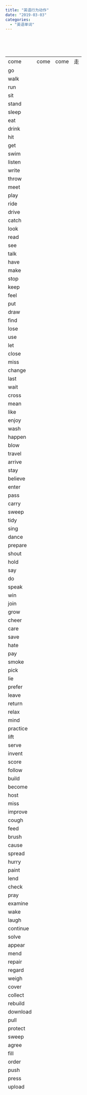 ```yaml
---
title: "英语行为动作"
date: "2019-03-03"
categories: 
  - "英语单词"
---
```


 

 

<table style="height: 3696px;"><tbody><tr style="height: 24px;"><td style="height: 24px; width: 62px;">come</td><td style="height: 24px; width: 38px;">come</td><td style="height: 24px; width: 38px;">come</td><td style="height: 24px; width: 16px;">走</td></tr><tr style="height: 24px;"><td style="height: 24px; width: 62px;">go</td><td style="height: 24px; width: 38px;"></td><td style="height: 24px; width: 38px;"></td><td style="height: 24px; width: 16px;"></td></tr><tr style="height: 24px;"><td style="height: 24px; width: 62px;">walk</td><td style="height: 24px; width: 38px;"></td><td style="height: 24px; width: 38px;"></td><td style="height: 24px; width: 16px;"></td></tr><tr style="height: 24px;"><td style="height: 24px; width: 62px;">run</td><td style="height: 24px; width: 38px;"></td><td style="height: 24px; width: 38px;"></td><td style="height: 24px; width: 16px;"></td></tr><tr style="height: 24px;"><td style="height: 24px; width: 62px;">sit</td><td style="height: 24px; width: 38px;"></td><td style="height: 24px; width: 38px;"></td><td style="height: 24px; width: 16px;"></td></tr><tr style="height: 24px;"><td style="height: 24px; width: 62px;">stand</td><td style="height: 24px; width: 38px;"></td><td style="height: 24px; width: 38px;"></td><td style="height: 24px; width: 16px;"></td></tr><tr style="height: 24px;"><td style="height: 24px; width: 62px;">sleep</td><td style="height: 24px; width: 38px;"></td><td style="height: 24px; width: 38px;"></td><td style="height: 24px; width: 16px;"></td></tr><tr style="height: 24px;"><td style="height: 24px; width: 62px;">eat</td><td style="height: 24px; width: 38px;"></td><td style="height: 24px; width: 38px;"></td><td style="height: 24px; width: 16px;"></td></tr><tr style="height: 24px;"><td style="height: 24px; width: 62px;">drink</td><td style="height: 24px; width: 38px;"></td><td style="height: 24px; width: 38px;"></td><td style="height: 24px; width: 16px;"></td></tr><tr style="height: 24px;"><td style="height: 24px; width: 62px;">hit</td><td style="height: 24px; width: 38px;"></td><td style="height: 24px; width: 38px;"></td><td style="height: 24px; width: 16px;"></td></tr><tr style="height: 24px;"><td style="height: 24px; width: 62px;">get</td><td style="height: 24px; width: 38px;"></td><td style="height: 24px; width: 38px;"></td><td style="height: 24px; width: 16px;"></td></tr><tr style="height: 24px;"><td style="height: 24px; width: 62px;">swim</td><td style="height: 24px; width: 38px;"></td><td style="height: 24px; width: 38px;"></td><td style="height: 24px; width: 16px;"></td></tr><tr style="height: 24px;"><td style="height: 24px; width: 62px;">listen</td><td style="height: 24px; width: 38px;"></td><td style="height: 24px; width: 38px;"></td><td style="height: 24px; width: 16px;"></td></tr><tr style="height: 24px;"><td style="height: 24px; width: 62px;">write</td><td style="height: 24px; width: 38px;"></td><td style="height: 24px; width: 38px;"></td><td style="height: 24px; width: 16px;"></td></tr><tr style="height: 24px;"><td style="height: 24px; width: 62px;">throw</td><td style="height: 24px; width: 38px;"></td><td style="height: 24px; width: 38px;"></td><td style="height: 24px; width: 16px;"></td></tr><tr style="height: 24px;"><td style="height: 24px; width: 62px;">meet</td><td style="height: 24px; width: 38px;"></td><td style="height: 24px; width: 38px;"></td><td style="height: 24px; width: 16px;"></td></tr><tr style="height: 24px;"><td style="height: 24px; width: 62px;">play</td><td style="height: 24px; width: 38px;"></td><td style="height: 24px; width: 38px;"></td><td style="height: 24px; width: 16px;"></td></tr><tr style="height: 24px;"><td style="height: 24px; width: 62px;">ride</td><td style="height: 24px; width: 38px;"></td><td style="height: 24px; width: 38px;"></td><td style="height: 24px; width: 16px;"></td></tr><tr style="height: 24px;"><td style="height: 24px; width: 62px;">drive</td><td style="height: 24px; width: 38px;"></td><td style="height: 24px; width: 38px;"></td><td style="height: 24px; width: 16px;"></td></tr><tr style="height: 24px;"><td style="height: 24px; width: 62px;">catch</td><td style="height: 24px; width: 38px;"></td><td style="height: 24px; width: 38px;"></td><td style="height: 24px; width: 16px;"></td></tr><tr style="height: 24px;"><td style="height: 24px; width: 62px;">look</td><td style="height: 24px; width: 38px;"></td><td style="height: 24px; width: 38px;"></td><td style="height: 24px; width: 16px;"></td></tr><tr style="height: 24px;"><td style="height: 24px; width: 62px;">read</td><td style="height: 24px; width: 38px;"></td><td style="height: 24px; width: 38px;"></td><td style="height: 24px; width: 16px;"></td></tr><tr style="height: 24px;"><td style="height: 24px; width: 62px;">see</td><td style="height: 24px; width: 38px;"></td><td style="height: 24px; width: 38px;"></td><td style="height: 24px; width: 16px;"></td></tr><tr style="height: 24px;"><td style="height: 24px; width: 62px;">talk</td><td style="height: 24px; width: 38px;"></td><td style="height: 24px; width: 38px;"></td><td style="height: 24px; width: 16px;"></td></tr><tr style="height: 24px;"><td style="height: 24px; width: 62px;">have</td><td style="height: 24px; width: 38px;"></td><td style="height: 24px; width: 38px;"></td><td style="height: 24px; width: 16px;"></td></tr><tr style="height: 24px;"><td style="height: 24px; width: 62px;">make</td><td style="height: 24px; width: 38px;"></td><td style="height: 24px; width: 38px;"></td><td style="height: 24px; width: 16px;"></td></tr><tr style="height: 24px;"><td style="height: 24px; width: 62px;">stop</td><td style="height: 24px; width: 38px;"></td><td style="height: 24px; width: 38px;"></td><td style="height: 24px; width: 16px;"></td></tr><tr style="height: 24px;"><td style="height: 24px; width: 62px;">keep</td><td style="height: 24px; width: 38px;"></td><td style="height: 24px; width: 38px;"></td><td style="height: 24px; width: 16px;"></td></tr><tr style="height: 24px;"><td style="height: 24px; width: 62px;">feel</td><td style="height: 24px; width: 38px;"></td><td style="height: 24px; width: 38px;"></td><td style="height: 24px; width: 16px;"></td></tr><tr style="height: 24px;"><td style="height: 24px; width: 62px;">put</td><td style="height: 24px; width: 38px;"></td><td style="height: 24px; width: 38px;"></td><td style="height: 24px; width: 16px;"></td></tr><tr style="height: 24px;"><td style="height: 24px; width: 62px;">draw</td><td style="height: 24px; width: 38px;"></td><td style="height: 24px; width: 38px;"></td><td style="height: 24px; width: 16px;"></td></tr><tr style="height: 24px;"><td style="height: 24px; width: 62px;">find</td><td style="height: 24px; width: 38px;"></td><td style="height: 24px; width: 38px;"></td><td style="height: 24px; width: 16px;"></td></tr><tr style="height: 24px;"><td style="height: 24px; width: 62px;">lose</td><td style="height: 24px; width: 38px;"></td><td style="height: 24px; width: 38px;"></td><td style="height: 24px; width: 16px;"></td></tr><tr style="height: 24px;"><td style="height: 24px; width: 62px;">use</td><td style="height: 24px; width: 38px;"></td><td style="height: 24px; width: 38px;"></td><td style="height: 24px; width: 16px;"></td></tr><tr style="height: 24px;"><td style="height: 24px; width: 62px;">let</td><td style="height: 24px; width: 38px;"></td><td style="height: 24px; width: 38px;"></td><td style="height: 24px; width: 16px;"></td></tr><tr style="height: 24px;"><td style="height: 24px; width: 62px;">close</td><td style="height: 24px; width: 38px;"></td><td style="height: 24px; width: 38px;"></td><td style="height: 24px; width: 16px;"></td></tr><tr style="height: 24px;"><td style="height: 24px; width: 62px;">miss</td><td style="height: 24px; width: 38px;"></td><td style="height: 24px; width: 38px;"></td><td style="height: 24px; width: 16px;"></td></tr><tr style="height: 24px;"><td style="height: 24px; width: 62px;">change</td><td style="height: 24px; width: 38px;"></td><td style="height: 24px; width: 38px;"></td><td style="height: 24px; width: 16px;"></td></tr><tr style="height: 24px;"><td style="height: 24px; width: 62px;">last</td><td style="height: 24px; width: 38px;"></td><td style="height: 24px; width: 38px;"></td><td style="height: 24px; width: 16px;"></td></tr><tr style="height: 24px;"><td style="height: 24px; width: 62px;">wait</td><td style="height: 24px; width: 38px;"></td><td style="height: 24px; width: 38px;"></td><td style="height: 24px; width: 16px;"></td></tr><tr style="height: 24px;"><td style="height: 24px; width: 62px;">cross</td><td style="height: 24px; width: 38px;"></td><td style="height: 24px; width: 38px;"></td><td style="height: 24px; width: 16px;"></td></tr><tr style="height: 24px;"><td style="height: 24px; width: 62px;">mean</td><td style="height: 24px; width: 38px;"></td><td style="height: 24px; width: 38px;"></td><td style="height: 24px; width: 16px;"></td></tr><tr style="height: 24px;"><td style="height: 24px; width: 62px;">like</td><td style="height: 24px; width: 38px;"></td><td style="height: 24px; width: 38px;"></td><td style="height: 24px; width: 16px;"></td></tr><tr style="height: 24px;"><td style="height: 24px; width: 62px;">enjoy</td><td style="height: 24px; width: 38px;"></td><td style="height: 24px; width: 38px;"></td><td style="height: 24px; width: 16px;"></td></tr><tr style="height: 24px;"><td style="height: 24px; width: 62px;">wash</td><td style="height: 24px; width: 38px;"></td><td style="height: 24px; width: 38px;"></td><td style="height: 24px; width: 16px;"></td></tr><tr style="height: 24px;"><td style="height: 24px; width: 62px;">happen</td><td style="height: 24px; width: 38px;"></td><td style="height: 24px; width: 38px;"></td><td style="height: 24px; width: 16px;"></td></tr><tr style="height: 24px;"><td style="height: 24px; width: 62px;">blow</td><td style="height: 24px; width: 38px;"></td><td style="height: 24px; width: 38px;"></td><td style="height: 24px; width: 16px;"></td></tr><tr style="height: 24px;"><td style="height: 24px; width: 62px;">travel</td><td style="height: 24px; width: 38px;"></td><td style="height: 24px; width: 38px;"></td><td style="height: 24px; width: 16px;"></td></tr><tr style="height: 24px;"><td style="height: 24px; width: 62px;">arrive</td><td style="height: 24px; width: 38px;"></td><td style="height: 24px; width: 38px;"></td><td style="height: 24px; width: 16px;"></td></tr><tr style="height: 24px;"><td style="height: 24px; width: 62px;">stay</td><td style="height: 24px; width: 38px;"></td><td style="height: 24px; width: 38px;"></td><td style="height: 24px; width: 16px;"></td></tr><tr style="height: 24px;"><td style="height: 24px; width: 62px;">believe</td><td style="height: 24px; width: 38px;"></td><td style="height: 24px; width: 38px;"></td><td style="height: 24px; width: 16px;"></td></tr><tr style="height: 24px;"><td style="height: 24px; width: 62px;">enter</td><td style="height: 24px; width: 38px;"></td><td style="height: 24px; width: 38px;"></td><td style="height: 24px; width: 16px;"></td></tr><tr style="height: 24px;"><td style="height: 24px; width: 62px;">pass</td><td style="height: 24px; width: 38px;"></td><td style="height: 24px; width: 38px;"></td><td style="height: 24px; width: 16px;"></td></tr><tr style="height: 24px;"><td style="height: 24px; width: 62px;">carry</td><td style="height: 24px; width: 38px;"></td><td style="height: 24px; width: 38px;"></td><td style="height: 24px; width: 16px;"></td></tr><tr style="height: 24px;"><td style="height: 24px; width: 62px;">sweep</td><td style="height: 24px; width: 38px;"></td><td style="height: 24px; width: 38px;"></td><td style="height: 24px; width: 16px;"></td></tr><tr style="height: 24px;"><td style="height: 24px; width: 62px;">tidy</td><td style="height: 24px; width: 38px;"></td><td style="height: 24px; width: 38px;"></td><td style="height: 24px; width: 16px;"></td></tr><tr style="height: 24px;"><td style="height: 24px; width: 62px;">sing</td><td style="height: 24px; width: 38px;"></td><td style="height: 24px; width: 38px;"></td><td style="height: 24px; width: 16px;"></td></tr><tr style="height: 24px;"><td style="height: 24px; width: 62px;">dance</td><td style="height: 24px; width: 38px;"></td><td style="height: 24px; width: 38px;"></td><td style="height: 24px; width: 16px;"></td></tr><tr style="height: 24px;"><td style="height: 24px; width: 62px;">prepare</td><td style="height: 24px; width: 38px;"></td><td style="height: 24px; width: 38px;"></td><td style="height: 24px; width: 16px;"></td></tr><tr style="height: 24px;"><td style="height: 24px; width: 62px;">shout</td><td style="height: 24px; width: 38px;"></td><td style="height: 24px; width: 38px;"></td><td style="height: 24px; width: 16px;"></td></tr><tr style="height: 24px;"><td style="height: 24px; width: 62px;">hold</td><td style="height: 24px; width: 38px;"></td><td style="height: 24px; width: 38px;"></td><td style="height: 24px; width: 16px;"></td></tr><tr style="height: 24px;"><td style="height: 24px; width: 62px;">say</td><td style="height: 24px; width: 38px;"></td><td style="height: 24px; width: 38px;"></td><td style="height: 24px; width: 16px;"></td></tr><tr style="height: 24px;"><td style="height: 24px; width: 62px;">do</td><td style="height: 24px; width: 38px;"></td><td style="height: 24px; width: 38px;"></td><td style="height: 24px; width: 16px;"></td></tr><tr style="height: 24px;"><td style="height: 24px; width: 62px;">speak</td><td style="height: 24px; width: 38px;"></td><td style="height: 24px; width: 38px;"></td><td style="height: 24px; width: 16px;"></td></tr><tr style="height: 24px;"><td style="height: 24px; width: 62px;">win</td><td style="height: 24px; width: 38px;"></td><td style="height: 24px; width: 38px;"></td><td style="height: 24px; width: 16px;"></td></tr><tr style="height: 24px;"><td style="height: 24px; width: 62px;">join</td><td style="height: 24px; width: 38px;"></td><td style="height: 24px; width: 38px;"></td><td style="height: 24px; width: 16px;"></td></tr><tr style="height: 24px;"><td style="height: 24px; width: 62px;">grow</td><td style="height: 24px; width: 38px;"></td><td style="height: 24px; width: 38px;"></td><td style="height: 24px; width: 16px;"></td></tr><tr style="height: 24px;"><td style="height: 24px; width: 62px;">cheer</td><td style="height: 24px; width: 38px;"></td><td style="height: 24px; width: 38px;"></td><td style="height: 24px; width: 16px;"></td></tr><tr style="height: 24px;"><td style="height: 24px; width: 62px;">care</td><td style="height: 24px; width: 38px;"></td><td style="height: 24px; width: 38px;"></td><td style="height: 24px; width: 16px;"></td></tr><tr style="height: 24px;"><td style="height: 24px; width: 62px;">save</td><td style="height: 24px; width: 38px;"></td><td style="height: 24px; width: 38px;"></td><td style="height: 24px; width: 16px;"></td></tr><tr style="height: 24px;"><td style="height: 24px; width: 62px;">hate</td><td style="height: 24px; width: 38px;"></td><td style="height: 24px; width: 38px;"></td><td style="height: 24px; width: 16px;"></td></tr><tr style="height: 24px;"><td style="height: 24px; width: 62px;">pay</td><td style="height: 24px; width: 38px;"></td><td style="height: 24px; width: 38px;"></td><td style="height: 24px; width: 16px;"></td></tr><tr style="height: 24px;"><td style="height: 24px; width: 62px;">smoke</td><td style="height: 24px; width: 38px;"></td><td style="height: 24px; width: 38px;"></td><td style="height: 24px; width: 16px;"></td></tr><tr style="height: 24px;"><td style="height: 24px; width: 62px;">pick</td><td style="height: 24px; width: 38px;"></td><td style="height: 24px; width: 38px;"></td><td style="height: 24px; width: 16px;"></td></tr><tr style="height: 24px;"><td style="height: 24px; width: 62px;">lie</td><td style="height: 24px; width: 38px;"></td><td style="height: 24px; width: 38px;"></td><td style="height: 24px; width: 16px;"></td></tr><tr style="height: 24px;"><td style="height: 24px; width: 62px;">prefer</td><td style="height: 24px; width: 38px;"></td><td style="height: 24px; width: 38px;"></td><td style="height: 24px; width: 16px;"></td></tr><tr style="height: 24px;"><td style="height: 24px; width: 62px;">leave</td><td style="height: 24px; width: 38px;"></td><td style="height: 24px; width: 38px;"></td><td style="height: 24px; width: 16px;"></td></tr><tr style="height: 24px;"><td style="height: 24px; width: 62px;">return</td><td style="height: 24px; width: 38px;"></td><td style="height: 24px; width: 38px;"></td><td style="height: 24px; width: 16px;"></td></tr><tr style="height: 24px;"><td style="height: 24px; width: 62px;">relax</td><td style="height: 24px; width: 38px;"></td><td style="height: 24px; width: 38px;"></td><td style="height: 24px; width: 16px;"></td></tr><tr style="height: 24px;"><td style="height: 24px; width: 62px;">mind</td><td style="height: 24px; width: 38px;"></td><td style="height: 24px; width: 38px;"></td><td style="height: 24px; width: 16px;"></td></tr><tr style="height: 24px;"><td style="height: 24px; width: 62px;">practice</td><td style="height: 24px; width: 38px;"></td><td style="height: 24px; width: 38px;"></td><td style="height: 24px; width: 16px;"></td></tr><tr style="height: 24px;"><td style="height: 24px; width: 62px;">lift</td><td style="height: 24px; width: 38px;"></td><td style="height: 24px; width: 38px;"></td><td style="height: 24px; width: 16px;"></td></tr><tr style="height: 24px;"><td style="height: 24px; width: 62px;">serve</td><td style="height: 24px; width: 38px;"></td><td style="height: 24px; width: 38px;"></td><td style="height: 24px; width: 16px;"></td></tr><tr style="height: 24px;"><td style="height: 24px; width: 62px;">invent</td><td style="height: 24px; width: 38px;"></td><td style="height: 24px; width: 38px;"></td><td style="height: 24px; width: 16px;"></td></tr><tr style="height: 24px;"><td style="height: 24px; width: 62px;">score</td><td style="height: 24px; width: 38px;"></td><td style="height: 24px; width: 38px;"></td><td style="height: 24px; width: 16px;"></td></tr><tr style="height: 24px;"><td style="height: 24px; width: 62px;">follow</td><td style="height: 24px; width: 38px;"></td><td style="height: 24px; width: 38px;"></td><td style="height: 24px; width: 16px;"></td></tr><tr style="height: 24px;"><td style="height: 24px; width: 62px;">build</td><td style="height: 24px; width: 38px;"></td><td style="height: 24px; width: 38px;"></td><td style="height: 24px; width: 16px;"></td></tr><tr style="height: 24px;"><td style="height: 24px; width: 62px;">become</td><td style="height: 24px; width: 38px;"></td><td style="height: 24px; width: 38px;"></td><td style="height: 24px; width: 16px;"></td></tr><tr style="height: 24px;"><td style="height: 24px; width: 62px;">host</td><td style="height: 24px; width: 38px;"></td><td style="height: 24px; width: 38px;"></td><td style="height: 24px; width: 16px;"></td></tr><tr style="height: 24px;"><td style="height: 24px; width: 62px;">miss</td><td style="height: 24px; width: 38px;"></td><td style="height: 24px; width: 38px;"></td><td style="height: 24px; width: 16px;"></td></tr><tr style="height: 24px;"><td style="height: 24px; width: 62px;">improve</td><td style="height: 24px; width: 38px;"></td><td style="height: 24px; width: 38px;"></td><td style="height: 24px; width: 16px;"></td></tr><tr style="height: 24px;"><td style="height: 24px; width: 62px;">cough</td><td style="height: 24px; width: 38px;"></td><td style="height: 24px; width: 38px;"></td><td style="height: 24px; width: 16px;"></td></tr><tr style="height: 24px;"><td style="height: 24px; width: 62px;">feed</td><td style="height: 24px; width: 38px;"></td><td style="height: 24px; width: 38px;"></td><td style="height: 24px; width: 16px;"></td></tr><tr style="height: 24px;"><td style="height: 24px; width: 62px;">brush</td><td style="height: 24px; width: 38px;"></td><td style="height: 24px; width: 38px;"></td><td style="height: 24px; width: 16px;"></td></tr><tr style="height: 24px;"><td style="height: 24px; width: 62px;">cause</td><td style="height: 24px; width: 38px;"></td><td style="height: 24px; width: 38px;"></td><td style="height: 24px; width: 16px;"></td></tr><tr style="height: 24px;"><td style="height: 24px; width: 62px;">spread</td><td style="height: 24px; width: 38px;"></td><td style="height: 24px; width: 38px;"></td><td style="height: 24px; width: 16px;"></td></tr><tr style="height: 24px;"><td style="height: 24px; width: 62px;">hurry</td><td style="height: 24px; width: 38px;"></td><td style="height: 24px; width: 38px;"></td><td style="height: 24px; width: 16px;"></td></tr><tr style="height: 24px;"><td style="height: 24px; width: 62px;">paint</td><td style="height: 24px; width: 38px;"></td><td style="height: 24px; width: 38px;"></td><td style="height: 24px; width: 16px;"></td></tr><tr style="height: 24px;"><td style="height: 24px; width: 62px;">lend</td><td style="height: 24px; width: 38px;"></td><td style="height: 24px; width: 38px;"></td><td style="height: 24px; width: 16px;"></td></tr><tr style="height: 24px;"><td style="height: 24px; width: 62px;">check</td><td style="height: 24px; width: 38px;"></td><td style="height: 24px; width: 38px;"></td><td style="height: 24px; width: 16px;"></td></tr><tr style="height: 24px;"><td style="height: 24px; width: 62px;">pray</td><td style="height: 24px; width: 38px;"></td><td style="height: 24px; width: 38px;"></td><td style="height: 24px; width: 16px;"></td></tr><tr style="height: 24px;"><td style="height: 24px; width: 62px;">examine</td><td style="height: 24px; width: 38px;"></td><td style="height: 24px; width: 38px;"></td><td style="height: 24px; width: 16px;"></td></tr><tr style="height: 24px;"><td style="height: 24px; width: 62px;">wake</td><td style="height: 24px; width: 38px;"></td><td style="height: 24px; width: 38px;"></td><td style="height: 24px; width: 16px;"></td></tr><tr style="height: 24px;"><td style="height: 24px; width: 62px;">laugh</td><td style="height: 24px; width: 38px;"></td><td style="height: 24px; width: 38px;"></td><td style="height: 24px; width: 16px;"></td></tr><tr style="height: 24px;"><td style="height: 24px; width: 62px;">continue</td><td style="height: 24px; width: 38px;"></td><td style="height: 24px; width: 38px;"></td><td style="height: 24px; width: 16px;"></td></tr><tr style="height: 24px;"><td style="height: 24px; width: 62px;">solve</td><td style="height: 24px; width: 38px;"></td><td style="height: 24px; width: 38px;"></td><td style="height: 24px; width: 16px;"></td></tr><tr style="height: 24px;"><td style="height: 24px; width: 62px;">appear</td><td style="height: 24px; width: 38px;"></td><td style="height: 24px; width: 38px;"></td><td style="height: 24px; width: 16px;"></td></tr><tr style="height: 24px;"><td style="height: 24px; width: 62px;">mend</td><td style="height: 24px; width: 38px;"></td><td style="height: 24px; width: 38px;"></td><td style="height: 24px; width: 16px;"></td></tr><tr style="height: 24px;"><td style="height: 24px; width: 62px;">repair</td><td style="height: 24px; width: 38px;"></td><td style="height: 24px; width: 38px;"></td><td style="height: 24px; width: 16px;"></td></tr><tr style="height: 24px;"><td style="height: 24px; width: 62px;">regard</td><td style="height: 24px; width: 38px;"></td><td style="height: 24px; width: 38px;"></td><td style="height: 24px; width: 16px;"></td></tr><tr style="height: 24px;"><td style="height: 24px; width: 62px;">weigh</td><td style="height: 24px; width: 38px;"></td><td style="height: 24px; width: 38px;"></td><td style="height: 24px; width: 16px;"></td></tr><tr style="height: 24px;"><td style="height: 24px; width: 62px;">cover</td><td style="height: 24px; width: 38px;"></td><td style="height: 24px; width: 38px;"></td><td style="height: 24px; width: 16px;"></td></tr><tr style="height: 24px;"><td style="height: 24px; width: 62px;">collect</td><td style="height: 24px; width: 38px;"></td><td style="height: 24px; width: 38px;"></td><td style="height: 24px; width: 16px;"></td></tr><tr style="height: 24px;"><td style="height: 24px; width: 62px;">rebuild</td><td style="height: 24px; width: 38px;"></td><td style="height: 24px; width: 38px;"></td><td style="height: 24px; width: 16px;"></td></tr><tr style="height: 24px;"><td style="height: 24px; width: 62px;">download</td><td style="height: 24px; width: 38px;"></td><td style="height: 24px; width: 38px;"></td><td style="height: 24px; width: 16px;"></td></tr><tr style="height: 24px;"><td style="height: 24px; width: 62px;">pull</td><td style="height: 24px; width: 38px;"></td><td style="height: 24px; width: 38px;"></td><td style="height: 24px; width: 16px;"></td></tr><tr style="height: 24px;"><td style="height: 24px; width: 62px;">protect</td><td style="height: 24px; width: 38px;"></td><td style="height: 24px; width: 38px;"></td><td style="height: 24px; width: 16px;"></td></tr><tr style="height: 24px;"><td style="height: 24px; width: 62px;">sweep</td><td style="height: 24px; width: 38px;"></td><td style="height: 24px; width: 38px;"></td><td style="height: 24px; width: 16px;"></td></tr><tr style="height: 24px;"><td style="height: 24px; width: 62px;">agree</td><td style="height: 24px; width: 38px;"></td><td style="height: 24px; width: 38px;"></td><td style="height: 24px; width: 16px;"></td></tr><tr style="height: 24px;"><td style="height: 24px; width: 62px;">fill</td><td style="height: 24px; width: 38px;"></td><td style="height: 24px; width: 38px;"></td><td style="height: 24px; width: 16px;"></td></tr><tr style="height: 24px;"><td style="height: 24px; width: 62px;">order</td><td style="height: 24px; width: 38px;"></td><td style="height: 24px; width: 38px;"></td><td style="height: 24px; width: 16px;"></td></tr><tr style="height: 24px;"><td style="height: 24px; width: 62px;">push</td><td style="height: 24px; width: 38px;"></td><td style="height: 24px; width: 38px;"></td><td style="height: 24px; width: 16px;"></td></tr><tr style="height: 24px;"><td style="height: 24px; width: 62px;">press</td><td style="height: 24px; width: 38px;"></td><td style="height: 24px; width: 38px;"></td><td style="height: 24px; width: 16px;"></td></tr><tr style="height: 24px;"><td style="height: 24px; width: 62px;">upload</td><td style="height: 24px; width: 38px;"></td><td style="height: 24px; width: 38px;"></td><td style="height: 24px; width: 16px;"></td></tr><tr style="height: 24px;"><td style="height: 24px; width: 62px;"></td><td style="height: 24px; width: 38px;"></td><td style="height: 24px; width: 38px;"></td><td style="height: 24px; width: 16px;"></td></tr><tr style="height: 24px;"><td style="height: 24px; width: 62px;"></td><td style="height: 24px; width: 38px;"></td><td style="height: 24px; width: 38px;"></td><td style="height: 24px; width: 16px;"></td></tr><tr style="height: 24px;"><td style="height: 24px; width: 62px;"></td><td style="height: 24px; width: 38px;"></td><td style="height: 24px; width: 38px;"></td><td style="height: 24px; width: 16px;"></td></tr><tr style="height: 24px;"><td style="height: 24px; width: 62px;"></td><td style="height: 24px; width: 38px;"></td><td style="height: 24px; width: 38px;"></td><td style="height: 24px; width: 16px;"></td></tr><tr style="height: 24px;"><td style="height: 24px; width: 62px;"></td><td style="height: 24px; width: 38px;"></td><td style="height: 24px; width: 38px;"></td><td style="height: 24px; width: 16px;"></td></tr><tr style="height: 24px;"><td style="height: 24px; width: 62px;"></td><td style="height: 24px; width: 38px;"></td><td style="height: 24px; width: 38px;"></td><td style="height: 24px; width: 16px;"></td></tr><tr style="height: 24px;"><td style="height: 24px; width: 62px;"></td><td style="height: 24px; width: 38px;"></td><td style="height: 24px; width: 38px;"></td><td style="height: 24px; width: 16px;"></td></tr><tr style="height: 24px;"><td style="height: 24px; width: 62px;"></td><td style="height: 24px; width: 38px;"></td><td style="height: 24px; width: 38px;"></td><td style="height: 24px; width: 16px;"></td></tr><tr style="height: 24px;"><td style="height: 24px; width: 62px;"></td><td style="height: 24px; width: 38px;"></td><td style="height: 24px; width: 38px;"></td><td style="height: 24px; width: 16px;"></td></tr><tr style="height: 24px;"><td style="height: 24px; width: 62px;"></td><td style="height: 24px; width: 38px;"></td><td style="height: 24px; width: 38px;"></td><td style="height: 24px; width: 16px;"></td></tr><tr style="height: 24px;"><td style="height: 24px; width: 62px;"></td><td style="height: 24px; width: 38px;"></td><td style="height: 24px; width: 38px;"></td><td style="height: 24px; width: 16px;"></td></tr><tr style="height: 24px;"><td style="height: 24px; width: 62px;"></td><td style="height: 24px; width: 38px;"></td><td style="height: 24px; width: 38px;"></td><td style="height: 24px; width: 16px;"></td></tr><tr style="height: 24px;"><td style="height: 24px; width: 62px;"></td><td style="height: 24px; width: 38px;"></td><td style="height: 24px; width: 38px;"></td><td style="height: 24px; width: 16px;"></td></tr><tr style="height: 24px;"><td style="height: 24px; width: 62px;"></td><td style="height: 24px; width: 38px;"></td><td style="height: 24px; width: 38px;"></td><td style="height: 24px; width: 16px;"></td></tr><tr style="height: 24px;"><td style="height: 24px; width: 62px;"></td><td style="height: 24px; width: 38px;"></td><td style="height: 24px; width: 38px;"></td><td style="height: 24px; width: 16px;"></td></tr><tr style="height: 24px;"><td style="height: 24px; width: 62px;"></td><td style="height: 24px; width: 38px;"></td><td style="height: 24px; width: 38px;"></td><td style="height: 24px; width: 16px;"></td></tr><tr style="height: 24px;"><td style="height: 24px; width: 62px;"></td><td style="height: 24px; width: 38px;"></td><td style="height: 24px; width: 38px;"></td><td style="height: 24px; width: 16px;"></td></tr><tr style="height: 24px;"><td style="height: 24px; width: 62px;"></td><td style="height: 24px; width: 38px;"></td><td style="height: 24px; width: 38px;"></td><td style="height: 24px; width: 16px;"></td></tr><tr style="height: 24px;"><td style="height: 24px; width: 62px;"></td><td style="height: 24px; width: 38px;"></td><td style="height: 24px; width: 38px;"></td><td style="height: 24px; width: 16px;"></td></tr><tr style="height: 24px;"><td style="height: 24px; width: 62px;"></td><td style="height: 24px; width: 38px;"></td><td style="height: 24px; width: 38px;"></td><td style="height: 24px; width: 16px;"></td></tr><tr style="height: 24px;"><td style="height: 24px; width: 62px;"></td><td style="height: 24px; width: 38px;"></td><td style="height: 24px; width: 38px;"></td><td style="height: 24px; width: 16px;"></td></tr><tr style="height: 24px;"><td style="height: 24px; width: 62px;"></td><td style="height: 24px; width: 38px;"></td><td style="height: 24px; width: 38px;"></td><td style="height: 24px; width: 16px;"></td></tr><tr style="height: 24px;"><td style="height: 24px; width: 62px;"></td><td style="height: 24px; width: 38px;"></td><td style="height: 24px; width: 38px;"></td><td style="height: 24px; width: 16px;"></td></tr><tr style="height: 24px;"><td style="height: 24px; width: 62px;"></td><td style="height: 24px; width: 38px;"></td><td style="height: 24px; width: 38px;"></td><td style="height: 24px; width: 16px;"></td></tr><tr style="height: 24px;"><td style="height: 24px; width: 62px;"></td><td style="height: 24px; width: 38px;"></td><td style="height: 24px; width: 38px;"></td><td style="height: 24px; width: 16px;"></td></tr><tr style="height: 24px;"><td style="height: 24px; width: 62px;"></td><td style="height: 24px; width: 38px;"></td><td style="height: 24px; width: 38px;"></td><td style="height: 24px; width: 16px;"></td></tr><tr style="height: 24px;"><td style="height: 24px; width: 62px;"></td><td style="height: 24px; width: 38px;"></td><td style="height: 24px; width: 38px;"></td><td style="height: 24px; width: 16px;"></td></tr><tr style="height: 24px;"><td style="height: 24px; width: 62px;"></td><td style="height: 24px; width: 38px;"></td><td style="height: 24px; width: 38px;"></td><td style="height: 24px; width: 16px;"></td></tr><tr style="height: 24px;"><td style="height: 24px; width: 62px;"></td><td style="height: 24px; width: 38px;"></td><td style="height: 24px; width: 38px;"></td><td style="height: 24px; width: 16px;"></td></tr><tr style="height: 24px;"><td style="height: 24px; width: 62px;"></td><td style="height: 24px; width: 38px;"></td><td style="height: 24px; width: 38px;"></td><td style="height: 24px; width: 16px;"></td></tr></tbody></table>
